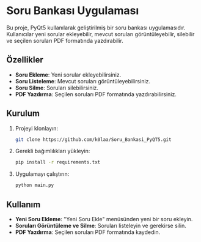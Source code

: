 # Soru Bankası Uygulaması

Bu proje, PyQt5 kullanılarak geliştirilmiş bir soru bankası uygulamasıdır. Kullanıcılar yeni sorular ekleyebilir, mevcut soruları görüntüleyebilir, silebilir ve seçilen soruları PDF formatında yazdırabilir.

## Özellikler
- **Soru Ekleme**: Yeni sorular ekleyebilirsiniz.
- **Soru Listeleme**: Mevcut soruları görüntüleyebilirsiniz.
- **Soru Silme**: Soruları silebilirsiniz.
- **PDF Yazdırma**: Seçilen soruları PDF formatında yazdırabilirsiniz.

## Kurulum
1. Projeyi klonlayın:
   ```bash
   git clone https://github.com/k0laa/Soru_Bankasi_PyQT5.git
   ```
2. Gerekli bağımlılıkları yükleyin:
   ```bash
   pip install -r requirements.txt
   ```
3. Uygulamayı çalıştırın:
   ```bash
   python main.py
   ```

## Kullanım
- **Yeni Soru Ekleme**: "Yeni Soru Ekle" menüsünden yeni bir soru ekleyin.
- **Soruları Görüntüleme ve Silme**: Soruları listeleyin ve gerekirse silin.
- **PDF Yazdırma**: Seçilen soruları PDF formatında kaydedin.

